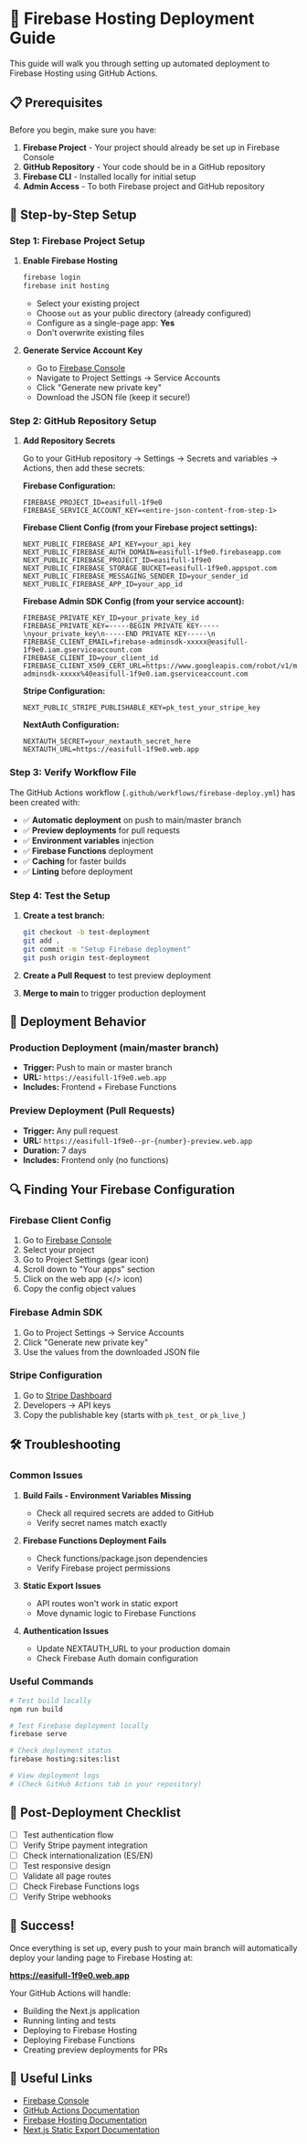 # 🚀 Firebase Hosting Deployment Guide

This guide will walk you through setting up automated deployment to Firebase Hosting using GitHub Actions.

## 📋 Prerequisites

Before you begin, make sure you have:

1. **Firebase Project** - Your project should already be set up in Firebase Console
2. **GitHub Repository** - Your code should be in a GitHub repository
3. **Firebase CLI** - Installed locally for initial setup
4. **Admin Access** - To both Firebase project and GitHub repository

## 🔧 Step-by-Step Setup

### Step 1: Firebase Project Setup

1. **Enable Firebase Hosting**
   ```bash
   firebase login
   firebase init hosting
   ```
   - Select your existing project
   - Choose `out` as your public directory (already configured)
   - Configure as a single-page app: **Yes**
   - Don't overwrite existing files

2. **Generate Service Account Key**
   - Go to [Firebase Console](https://console.firebase.google.com)
   - Navigate to Project Settings → Service Accounts
   - Click "Generate new private key"
   - Download the JSON file (keep it secure!)

### Step 2: GitHub Repository Setup

1. **Add Repository Secrets**
   
   Go to your GitHub repository → Settings → Secrets and variables → Actions, then add these secrets:

   **Firebase Configuration:**
   ```
   FIREBASE_PROJECT_ID=easifull-1f9e0
   FIREBASE_SERVICE_ACCOUNT_KEY=<entire-json-content-from-step-1>
   ```

   **Firebase Client Config (from your Firebase project settings):**
   ```
   NEXT_PUBLIC_FIREBASE_API_KEY=your_api_key
   NEXT_PUBLIC_FIREBASE_AUTH_DOMAIN=easifull-1f9e0.firebaseapp.com
   NEXT_PUBLIC_FIREBASE_PROJECT_ID=easifull-1f9e0
   NEXT_PUBLIC_FIREBASE_STORAGE_BUCKET=easifull-1f9e0.appspot.com
   NEXT_PUBLIC_FIREBASE_MESSAGING_SENDER_ID=your_sender_id
   NEXT_PUBLIC_FIREBASE_APP_ID=your_app_id
   ```

   **Firebase Admin SDK Config (from your service account):**
   ```
   FIREBASE_PRIVATE_KEY_ID=your_private_key_id
   FIREBASE_PRIVATE_KEY=-----BEGIN PRIVATE KEY-----\nyour_private_key\n-----END PRIVATE KEY-----\n
   FIREBASE_CLIENT_EMAIL=firebase-adminsdk-xxxxx@easifull-1f9e0.iam.gserviceaccount.com
   FIREBASE_CLIENT_ID=your_client_id
   FIREBASE_CLIENT_X509_CERT_URL=https://www.googleapis.com/robot/v1/metadata/x509/firebase-adminsdk-xxxxx%40easifull-1f9e0.iam.gserviceaccount.com
   ```

   **Stripe Configuration:**
   ```
   NEXT_PUBLIC_STRIPE_PUBLISHABLE_KEY=pk_test_your_stripe_key
   ```

   **NextAuth Configuration:**
   ```
   NEXTAUTH_SECRET=your_nextauth_secret_here
   NEXTAUTH_URL=https://easifull-1f9e0.web.app
   ```

### Step 3: Verify Workflow File

The GitHub Actions workflow (`.github/workflows/firebase-deploy.yml`) has been created with:

- ✅ **Automatic deployment** on push to main/master branch
- ✅ **Preview deployments** for pull requests
- ✅ **Environment variables** injection
- ✅ **Firebase Functions** deployment
- ✅ **Caching** for faster builds
- ✅ **Linting** before deployment

### Step 4: Test the Setup

1. **Create a test branch:**
   ```bash
   git checkout -b test-deployment
   git add .
   git commit -m "Setup Firebase deployment"
   git push origin test-deployment
   ```

2. **Create a Pull Request** to test preview deployment

3. **Merge to main** to trigger production deployment

## 🎯 Deployment Behavior

### Production Deployment (main/master branch)
- **Trigger:** Push to main or master branch
- **URL:** `https://easifull-1f9e0.web.app`
- **Includes:** Frontend + Firebase Functions

### Preview Deployment (Pull Requests)
- **Trigger:** Any pull request
- **URL:** `https://easifull-1f9e0--pr-{number}-preview.web.app`
- **Duration:** 7 days
- **Includes:** Frontend only (no functions)

## 🔍 Finding Your Firebase Configuration

### Firebase Client Config
1. Go to [Firebase Console](https://console.firebase.google.com)
2. Select your project
3. Go to Project Settings (gear icon)
4. Scroll down to "Your apps" section
5. Click on the web app (</> icon)
6. Copy the config object values

### Firebase Admin SDK
1. Go to Project Settings → Service Accounts
2. Click "Generate new private key"
3. Use the values from the downloaded JSON file

### Stripe Configuration
1. Go to [Stripe Dashboard](https://dashboard.stripe.com)
2. Developers → API keys
3. Copy the publishable key (starts with `pk_test_` or `pk_live_`)

## 🛠️ Troubleshooting

### Common Issues

1. **Build Fails - Environment Variables Missing**
   - Check all required secrets are added to GitHub
   - Verify secret names match exactly

2. **Firebase Functions Deployment Fails**
   - Check functions/package.json dependencies
   - Verify Firebase project permissions

3. **Static Export Issues**
   - API routes won't work in static export
   - Move dynamic logic to Firebase Functions

4. **Authentication Issues**
   - Update NEXTAUTH_URL to your production domain
   - Check Firebase Auth domain configuration

### Useful Commands

```bash
# Test build locally
npm run build

# Test Firebase deployment locally
firebase serve

# Check deployment status
firebase hosting:sites:list

# View deployment logs
# (Check GitHub Actions tab in your repository)
```

## 📱 Post-Deployment Checklist

- [ ] Test authentication flow
- [ ] Verify Stripe payment integration
- [ ] Check internationalization (ES/EN)
- [ ] Test responsive design
- [ ] Validate all page routes
- [ ] Check Firebase Functions logs
- [ ] Verify Stripe webhooks

## 🎉 Success!

Once everything is set up, every push to your main branch will automatically deploy your landing page to Firebase Hosting at:

**https://easifull-1f9e0.web.app**

Your GitHub Actions will handle:
- Building the Next.js application
- Running linting and tests
- Deploying to Firebase Hosting
- Deploying Firebase Functions
- Creating preview deployments for PRs

## 🔗 Useful Links

- [Firebase Console](https://console.firebase.google.com)
- [GitHub Actions Documentation](https://docs.github.com/en/actions)
- [Firebase Hosting Documentation](https://firebase.google.com/docs/hosting)
- [Next.js Static Export Documentation](https://nextjs.org/docs/app/building-your-application/deploying/static-exports)
